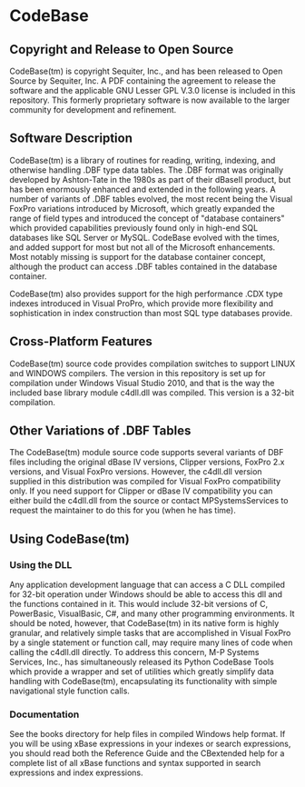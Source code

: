# CodeBase
## Copyright and Release to Open Source
CodeBase(tm) is copyright Sequiter, Inc., and has been released to Open Source by Sequiter, Inc.
A PDF containing the agreement to release the software and the applicable GNU Lesser GPL V.3.0 license is included in this repository.
This formerly proprietary software is now available to the larger community for development and refinement.
## Software Description
CodeBase(tm) is a library of routines for reading, writing, indexing, and otherwise handling .DBF type data tables.
The .DBF format was originally developed by Ashton-Tate in the 1980s as part of their dBaseII product, but has been enormously enhanced and extended in the following years.
A number of variants of .DBF tables evolved, the most recent being the Visual FoxPro variations introduced by Microsoft, which greatly expanded the range of field types and
introduced the concept of "database containers" which provided capabilities previously found only in high-end SQL databases like SQL Server or MySQL.
CodeBase evolved with the times, and added support for most but not all of the Microsoft enhancements.
Most notably missing is support for the database container concept, although the product can access .DBF tables contained in the database container.

CodeBase(tm) also provides support for the high performance .CDX type indexes introduced in Visual ProPro,
which provide more flexibility and sophistication in index construction than most SQL type databases provide.
## Cross-Platform Features
CodeBase(tm) source code provides compilation switches to support LINUX and WINDOWS compilers.
The version in this repository is set up for compilation under Windows Visual Studio 2010, and that is the way the included base library module c4dll.dll was compiled.
This version is a 32-bit compilation.
## Other Variations of .DBF Tables
The CodeBase(tm) module source code supports several variants of DBF files including the original dBase IV versions, Clipper versions, FoxPro 2.x versions, and Visual FoxPro versions.
However, the c4dll.dll version supplied in this distribution was compiled for Visual FoxPro compatibility only.
If you need support for Clipper or dBase IV compatibility you can either build the c4dll.dll from the source or
contact MPSystemsServices to request the maintainer to do this for you (when he has time).
## Using CodeBase(tm)
### Using the DLL
Any application development language that can access a C DLL compiled for 32-bit operation under Windows should be able to access this dll and the functions contained in it.
This would include 32-bit versions of C, PowerBasic, VisualBasic, C#, and many other programming environments.
It should be noted, however, that CodeBase(tm) in its native form is highly granular, and relatively simple tasks that are accomplished in Visual FoxPro by a single statement or function call,
may require many lines of code when calling the c4dll.dll directly.
To address this concern, M-P Systems Services, Inc., has simultaneously released its Python CodeBase Tools which provide a wrapper and
set of utilities which greatly simplify data handling with CodeBase(tm), encapsulating its functionality with simple navigational style function calls.
### Documentation
See the books directory for help files in compiled Windows help format.
If you will be using xBase expressions in your indexes or search expressions, you should read both the Reference Guide and
the CBextended help for a complete list of all xBase functions and syntax supported in search expressions and index expressions.  
